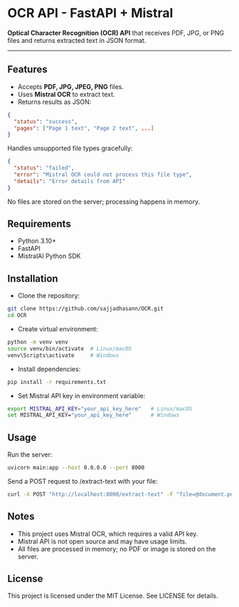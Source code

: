 # OCR API - FastAPI + Mistral

**Optical Character Recognition (OCR) API** that receives PDF, JPG, or PNG files and returns extracted text in JSON format.

---

## Features

- Accepts **PDF, JPG, JPEG, PNG** files.
- Uses **Mistral OCR** to extract text.
- Returns results as JSON:
```json
{
  "status": "success",
  "pages": ["Page 1 text", "Page 2 text", ...]
}
```
Handles unsupported file types gracefully:

```json
{
  "status": "failed",
  "error": "Mistral OCR could not process this file type",
  "details": "Error details from API"
}
```
No files are stored on the server; processing happens in memory.

## Requirements
- Python 3.10+
- FastAPI
- MistralAI Python SDK

## Installation
* Clone the repository:
```bash
git clone https://github.com/sajjadhasann/OCR.git
cd OCR
```

* Create virtual environment:
```bash
python -m venv venv
source venv/bin/activate  # Linux/macOS
venv\Scripts\activate     # Windows
```

* Install dependencies:
```bash
pip install -r requirements.txt
```

* Set Mistral API key in environment variable:
```bash
export MISTRAL_API_KEY="your_api_key_here"   # Linux/macOS
set MISTRAL_API_KEY="your_api_key_here"      # Windows
```

## Usage
Run the server:
```bash
uvicorn main:app --host 0.0.0.0 --port 8000
```

Send a POST request to /extract-text with your file:
```bash
curl -X POST "http://localhost:8000/extract-text" -F "file=@document.pdf"
```

## Notes
- This project uses Mistral OCR, which requires a valid API key.
- Mistral API is not open source and may have usage limits.
- All files are processed in memory; no PDF or image is stored on the server.

## License
This project is licensed under the MIT License. See LICENSE for details.
